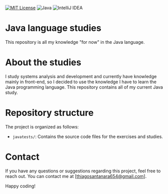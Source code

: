 [![MIT License](https://img.shields.io/badge/License-MIT-green.svg)](https://choosealicense.com/licenses/mit/)
![Java](https://img.shields.io/badge/java-%23ED8B00.svg?style=for-the-badge&logo=openjdk&logoColor=white)
![IntelliJ IDEA](https://img.shields.io/badge/IntelliJIDEA-000000.svg?style=for-the-badge&logo=intellij-idea&logoColor=white)
# Java language studies
This repository is all my knowledge "for now" in the Java language.
# About the studies
I study systems analysis and development and currently have knowledge mainly in front-end, so I decided to use the knowledge I have to learn the Java programming language. This repository contains all of my current Java study.
# Repository structure
The project is organized as follows:
* `javatests/`: Contains the source code files for the exercises and studies.
# Contact
If you have any questions or suggestions regarding this project, feel free to reach out. You can contact me at [thiagosantanara654@gmail.com].

Happy coding!




